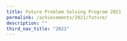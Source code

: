 ```yaml
---
title: Future Problem Solving Program 2021
permalink: /achievements/2021/future/
description: ""
third_nav_title: "2021"
---
```

